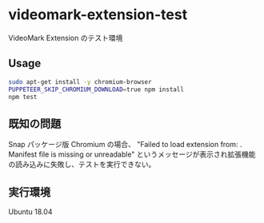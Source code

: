 # videomark-extension-test

VideoMark Extension のテスト環境

## Usage

```sh
sudo apt-get install -y chromium-browser
PUPPETEER_SKIP_CHROMIUM_DOWNLOAD=true npm install
npm test
```

## 既知の問題

Snap パッケージ版 Chromium の場合、 "Failed to load extension from: . Manifest file is missing or unreadable" というメッセージが表示され拡張機能の読み込みに失敗し、テストを実行できない。

## 実行環境

Ubuntu 18.04
